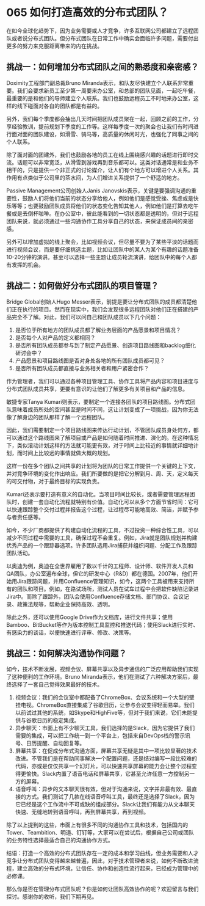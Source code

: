 # 065 如何打造高效的分布式团队？

在如今全球化趋势下，因为业务需要或人才竞争，许多互联网公司都建立了远程团队或者说分布式团队。但分布式团队在日常工作中确实会面临许多问题，需要付出更多的努力来克服距离带来的内在挑战。

## 挑战一：如何增加分布式团队之间的熟悉度和亲密感？

Doximity工程部门副总裁Bruno
Miranda表示，和队友尽快建立个人联系非常重要。我们会要求新员工至少第一周要来办公室，和总部的团队见面，一起吃午餐，最重要的是和他们的导师建立个人联系。我们也鼓励远程员工不时地来办公室，这样的线下碰面对各自的团队都是有益的。

另外，我们每个季度都会抽出几天时间把团队成员聚在一起，回顾之前的工作，分享经验教训，提前规划下季度的工作等。这样每季度一次的聚会也让我们有时间进行面对面的团队建设，如滑雪、骑马等，高质量的休闲时光，也强化了同事之间的个人联系。

除了面对面的团建外，我们也鼓励各地的员工在线上围绕感兴趣的话题进行即时交流。话题可以非常宽泛，从滑雪到游戏再到音乐都可以。这类对话通常是和业务不相干的，只是提供一个非正式的讨论媒介，让人们有个地方可以增进个人关系。其作用有点类似于公司里的茶水间，为人们增进关系提供了一个舒适的地方。

Passive Management公司创始人Janis
Janovskis表示，关键是要强调沟通的重要性，鼓励人们将他们当前的状态分享给他人，例如他们是感觉受挫、焦虑或是快乐等等；也要鼓励团队成员将他们的状态变化告知其他人，例如他们是打算去吃午餐或是去倒杯咖啡。在办公室中，彼此能看到的一切状态都是透明的，但对于远程团队来说，就必须通过一些沟通协作工具分享自己的状态，来保证成员间的亲密感。

另外可以增加虚拟的线上聚会，比如视频会议，但尽量不要为了某些平淡的话题而进行视频会议，而是要仔细挑选主题，比如让团队中的某人为某个有趣的话题准备10-20分钟的演讲。甚至可以选择一些主题让成员轮流演讲，给团队中的每个人都有发挥的机会。

## 挑战二：如何做好分布式团队的项目管理？

Bridge Global创始人Hugo
Messer表示，前提是要让分布式团队的成员都清楚他们正在执行的项目。然而在现实中，我们会发现很多远程团队对他们正在搭建的产品完全不了解。对此，我们可以问自己和团队成员以下几个问题：

1.  是否位于所有地方的团队成员都了解业务层面的产品愿景和项目情况？
2.  是否每个人对产品的定义都相同？
3.  是否所有团队成员都参与到了制定产品愿景、创造项目路线图和backlog细化研讨会中？
4.  产品愿景和项目路线图是否对身处各地的所有团队成员都可见？
5.  是否所有团队成员都直接与业务相关者和用户紧密合作？

作为管理者，我们可以通过各种项目管理工具、协作工具将产品内容和项目进度与分布式团队成员共享，更要有意识的让他们了解更多有关项目和产品的信息。

敏捷专家Tanya
Kumari则表示，要制定一个连接各团队的项目路线图。分布式团队意味着成员所处的空间甚至是时间不同，这让计划变成了一项挑战，因为你无法像了解身边的团队那样了解一个远程团队。

因此，我们需要制定一个项目路线图来传达行动计划，不管团队成员身处何方，都可以通过这个路线图来了解项目或产品是如何随着时间推进、演化的。在这种情况下，类似滚动计划这样的方法就可能更有效，对于时间上比较近的事情就详细地计划，而时间上比较远的事情就做大概的规划。

这样一份在多个团队之间共享的计划将为团队的日常工作提供一个关键的上下文，并对竞争环境的变化作出响应。我们所要做的是把它分解到月、周、天，定义每天的可交付物，对于最终目标的实现负责。

Kumari还表示要打造有意义的自动化。当项目时间比较长，或者需要管理远程团队时，创建一套自动化流程就特别有价值。自动化可以从多个方面节省时间：它可以快速跟踪整个交付过程并报告这个过程，让过程尽可能地高效、简洁，并赋予参与者责任感等。

如今，不少厂商都提供了构建自动化流程的工具，不过投资一种综合性工具，可以减少不同过程中需要的工具，确保过程不会重复。例如，Jira就是团队规划并构建优秀产品的一个跟踪器选项。许多团队选用Jira捕获并组织问题、分配工作及跟踪团队活动。

以奥迪为例，奥迪在全世界雇用了数以千计的工程师、设计师、软件开发人员和QA团队，办公室遍布全球，但它的研发中心（R&D）都在德国。2007年，他们开始用Jira跟踪问题，并用Confluence管理知识，如今，这两个工具被用来支持所有的团队和项目。例如，在路试场所，测试人员在试车过程中会把软件缺陷记录进Jira中。而除了跟踪外，团队会使用Confluence存储文档、部门协议、会议记录、政策法规等，帮助企业保持高效、透明。

除此之外，还可以使用Google
Drive作为文档库，进行文件共享；使用Bamboo、BitBucket等作为版本控制工具监控和推送代码；使用Slack进行实时、有感染力的谈话，以便快速进行评审、修改、决策等。

## 挑战三：如何解决沟通协作问题？

如今，技术不断发展，视频会议、屏幕共享以及异步通信的广泛应用帮助我们实现了这种便利的工作环境。Bruno
Miranda表示，他们在测试了六种解决方案后，最终选择了一套自己觉得效果最好的技术。

1.  视频会议：我们的会议室中都配备了ChromeBox、会议系统和一个大型的壁挂电视。ChromeBox直接集成了谷歌日历，让参与会议变得轻而易举。我们以前试过其他的系统，如Skype和HighFive等，但对于我们来说，它们未能提供与谷歌日历的稳定集成。
2.  异步聊天：市面上有不少聊天工具，我们选择的是Slack，因为它提供了我们需要的集成，可以把工作统一到一个平台上，包括来自DevOps栈的警示讯号、日历提醒、自动回复等。
3.  屏幕共享：在促成分布式沟通方面，屏幕共享无疑是其中一项比较显著的技术改进。不管我们是在帮助同事解决一个配置问题，还是结对编写一段比较难的代码，亦或是仅仅共享一个幻灯片，可以快速共享屏幕的能力会让整个过程变得更愉快。Slack内置了语音电话和屏幕共享，它甚至允许任意一方控制另一方的屏幕。
4.  语音呼叫：异步的文本聊天很有效，但对于沟通来说，文字并非最有效、最直接的方式。我们测试了几款在线语音呼叫工具，最终还是选择了Slack，因为它已经是这个工作流中不可或缺的组成部分。Slack让我们有能力从文本聊天快速、无缝地转到语音呼叫，再到屏幕共享，再到视频。

除了以上提到的这些，市面上有很多不同的沟通协作工具和技术，包括国内的Tower、Teambition、明道、钉钉等，大家可以在尝试后，根据自己公司或团队的业务特性选择最适合自己的沟通协作方式。

结语：打造一个高效的分布式团队存在一定的成本和学习曲线，但业务需要和人才竞争让分布式团队变得越来越普遍，因此，对于技术管理者来说，如何不断改进流程，建立高效的分布式环境，让信任、协作和创造性流行起来，已经成为管理中的必修课。

那么你是否在管理分布式团队呢？你是如何让团队高效协作的呢？欢迎留言与我们探讨。感谢你的收听，我们下期再见。
